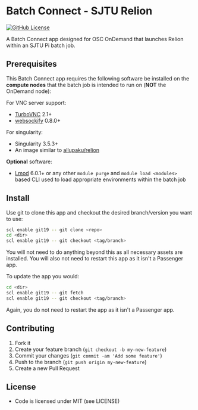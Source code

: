 # Batch Connect - SJTU Relion

[![GitHub License](https://img.shields.io/badge/license-MIT-green.svg)](https://opensource.org/licenses/MIT)

A Batch Connect app designed for OSC OnDemand that launches Relion within an SJTU Pi batch job.

## Prerequisites

This Batch Connect app requires the following software be installed on the
**compute nodes** that the batch job is intended to run on (**NOT** the
OnDemand node):

For VNC server support:

- [TurboVNC] 2.1+
- [websockify] 0.8.0+

For singularity:
- Singularity 3.5.3+
- An image similar to [allupaku/relion]

[allupaku/relion]: https://hub.docker.com/r/allupaku/relion/tags

**Optional** software:

- [Lmod] 6.0.1+ or any other `module purge` and `module load <modules>` based
  CLI used to load appropriate environments within the batch job

[TurboVNC]: http://www.turbovnc.org/
[websockify]: https://github.com/novnc/websockify
[Lmod]: https://www.tacc.utexas.edu/research-development/tacc-projects/lmod

## Install

Use git to clone this app and checkout the desired branch/version you want to
use:

```sh
scl enable git19 -- git clone <repo>
cd <dir>
scl enable git19 -- git checkout <tag/branch>
```

You will not need to do anything beyond this as all necessary assets are
installed. You will also not need to restart this app as it isn't a Passenger
app.

To update the app you would:

```sh
cd <dir>
scl enable git19 -- git fetch
scl enable git19 -- git checkout <tag/branch>
```

Again, you do not need to restart the app as it isn't a Passenger app.

## Contributing

1. Fork it
2. Create your feature branch (`git checkout -b my-new-feature`)
3. Commit your changes (`git commit -am 'Add some feature'`)
4. Push to the branch (`git push origin my-new-feature`)
5. Create a new Pull Request

## License

* Code is licensed under MIT (see LICENSE)
